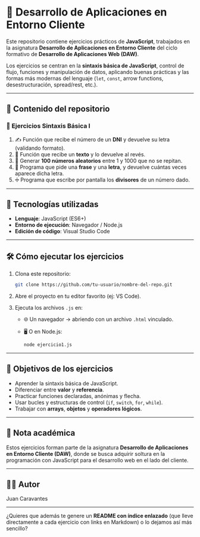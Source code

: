 # 📘  Desarrollo de Aplicaciones en Entorno Cliente

Este repositorio contiene ejercicios prácticos de **JavaScript**, trabajados en la asignatura **Desarrollo de Aplicaciones en Entorno Cliente** del ciclo formativo de **Desarrollo de Aplicaciones Web (DAW)**.

Los ejercicios se centran en la **sintaxis básica de JavaScript**, control de flujo, funciones y manipulación de datos, aplicando buenas prácticas y las formas más modernas del lenguaje (`let`, `const`, arrow functions, desestructuración, spread/rest, etc.).

---

## 📂 Contenido del repositorio

### 🔹 Ejercicios Sintaxis Básica I

1. ✍️ Función que recibe el número de un **DNI** y devuelve su letra (validando formato).
2. 🔄 Función que recibe un **texto** y lo devuelve al revés.
3. 🎲 Generar **100 números aleatorios** entre 1 y 1000 que no se repitan.
4. 🔎 Programa que pide una **frase** y una **letra**, y devuelve cuántas veces aparece dicha letra.
5. ➗ Programa que escribe por pantalla los **divisores** de un número dado.

---

## 🚀 Tecnologías utilizadas

* **Lenguaje**: JavaScript (ES6+)
* **Entorno de ejecución**: Navegador / Node.js
* **Edición de código**: Visual Studio Code

---

## 🛠️ Cómo ejecutar los ejercicios

1. Clona este repositorio:

   ```bash
   git clone https://github.com/tu-usuario/nombre-del-repo.git
   ```
2. Abre el proyecto en tu editor favorito (ej: VS Code).
3. Ejecuta los archivos `.js` en:

   * 🌐 Un navegador → abriendo con un archivo `.html` vinculado.
   * 🖥️ O en Node.js:

     ```bash
     node ejercicio1.js
     ```

---

## 🎯 Objetivos de los ejercicios

* Aprender la sintaxis básica de JavaScript.
* Diferenciar entre **valor** y **referencia**.
* Practicar funciones declaradas, anónimas y flecha.
* Usar bucles y estructuras de control (`if`, `switch`, `for`, `while`).
* Trabajar con **arrays**, **objetos** y **operadores lógicos**.

---

## 📌 Nota académica

Estos ejercicios forman parte de la asignatura **Desarrollo de Aplicaciones en Entorno Cliente (DAW)**, donde se busca adquirir soltura en la programación con JavaScript para el desarrollo web en el lado del cliente.

---

## 👨‍💻 Autor

Juan Caravantes

---

¿Quieres que además te genere un **README con índice enlazado** (que lleve directamente a cada ejercicio con links en Markdown) o lo dejamos así más sencillo?
